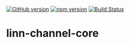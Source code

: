 [![GitHub version](https://badge.fury.io/gh/RigidasSoftware%2Flinn-channel-core.svg)](https://badge.fury.io/gh/RigidasSoftware%2Flinn-channel-core)
[![npm version](https://badge.fury.io/js/linn-channel-core.svg)](https://badge.fury.io/js/linn-channel-core)
[![Build Status](https://travis-ci.org/RigidasSoftware/linn-channel-core.svg?branch=master)](https://travis-ci.org/RigidasSoftware/linn-channel-core)
# linn-channel-core
